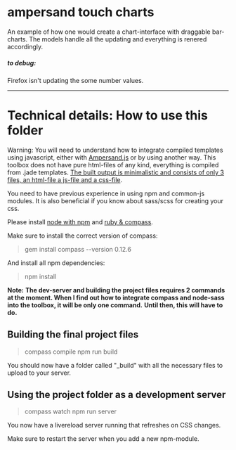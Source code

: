 ampersand touch charts
======================

An example of how one would create a chart-interface with draggable bar-charts. The models handle all the updating and everything is renered accordingly.

##### to debug:
Firefox isn't updating the some number values.

---------------------

Technical details: How to use this folder
======================

Warning:
You will need to understand how to integrate compiled templates using javascript, either with [Ampersand.js](https://ampersandjs.com/) or by using another way. This toolbox does not have pure html-files of any kind, everything is compiled from .jade templates. [The built output is minimalistic and consists of only 3 files, an html-file a js-file and a css-file](http://read.humanjavascript.com/ch02-the-big-decision.html).

You need to have previous experience in using npm and common-js modules. It is also beneficial if you know about sass/scss for creating your css.

Please install [node with npm](http://nodejs.org/) and [ruby & compass](http://compass-style.org/install/).

Make sure to install the correct version of compass:
> gem install compass --version 0.12.6

And install all npm dependencies:
> npm install

**Note:**
**The dev-server and building the project files requires 2 commands at the moment. When I find out how to integrate compass and node-sass into the toolbox, it will be only one command.**
**Until then, this will have to do.**

Building the final project files
--------------------------------
> compass compile
> npm run build

You should now have a folder called "_build" with all the necessary files to upload to your server.

Using the project folder as a development server
------------------------------------------------
> compass watch
> npm run server

You now have a livereload server running that refreshes on CSS changes.

Make sure to restart the server when you add a new npm-module.